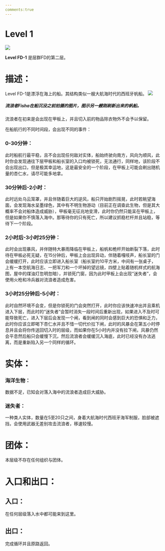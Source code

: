 ```yaml
---
comments:true
---
```


# Level 1

![](https://cdn.luogu.com.cn/upload/image_hosting/lra8js6u.png)

**Level FD-1** 是层群FD的第二层。
# 描述：

Level FD-1是漂浮在海上的船。其结构类似一艘大航海时代的西班牙帆船。
![](https://img2.baidu.com/it/u=1210383282,3567237911&fm=253&fmt=auto&app=138&f=JPEG?w=533&h=300)
##### 流浪者Fisha在船沉没之前拍摄的图片，图示另一艘刚刷新出来的帆船。

流浪者在初来是会出现在甲板上，并且切入前的物品除衣物外不会予以保留。

在船航行的不同时间段，会出现不同的事件：

### 0-30分钟：

此时船航行最平稳，且不会出现任何敌对实体，船始终驶向南方，风向为顺风，此时你会发现通往下层甲板和船长室的入口均被锁死，无法通行，同样地，该阶段不会出现出口，但是极其幸运地，这是最安全的一个阶段，在甲板上可能会刷出随机量的杏仁水，请尽可能多地拿。

### 30分钟后-2小时：

此时远处乌云笼罩，并且伴随着巨大的逆风，船只开始剧烈摇晃，此时若眺望海面，会发现海水呈墨绿色，其中有不明生物游动（目前正在调查此生物，但是其大概率不会对船体造成威胁），甲板毫无征兆地变滑，此时你仍然只能呆在甲板上，但是如果你不慎落入海中。那等待你的只有死亡，所以建议抓稳栏杆并且站稳，等待下一个阶段。

### 2小时后-3小时25分钟：

此时会出现暴风，并伴随特大暴雨降临在甲板上，船帆和桅杆开始断裂下落，此时待在甲板必死无疑，在15分钟后，甲板上会出现异动，伴随着嘎吱声，船长室的门会缓缓打开，此时应该立即进入船长室（船长室约10平方米，中间有一张桌子，上有一本空航海日志、一把军刀和一个坏掉的望远镜，四壁上贴着随机样式的航海图，屋中的煤油灯忽明忽暗），并锁死门窗，因为此时甲板上会出现“迷失者”，会使用火枪和冷兵器对流浪者造成危害。

### 3小时25分钟后-5小时：

此时自然环境不会变，但是你锁死的门会突然打开，此时你应该快速冲出并且乘机进入下层，而此时的“迷失者”会暂时消失一段时间后重新出现，如果进入不及时可能导致死亡，进入下层后会发现一个闸，看到闸的同时会感到巨大的恐惧和乏力，此时你应该立即喝下杏仁水并且不惜一切代价拉下闸，此时的风暴会在第五小时停息并且会将你传送回切入时的层级，而如果你在5小时内并没有拉下闸，风暴仍然会平息然后船只会缓慢下沉，然后流浪者会缓缓沉入海底，此时已经没有办法逃离，而是重新陷入另一个同样的循环。

# 实体：

### 海洋生物：

数据不足，已知会对落入海中的流浪者造成巨大威胁。

### 迷失者：

一种类人实体，数量在5至20只之间，身着大航海时代西班牙海军制服，脸部被遮挡，会使用武器无差别攻击流浪者，移速较慢。

# 团体：

本层级不存在任何组织与团体。

# 入口和出口：

## 入口：

在任何层级落入水中都可能来到这里。

## 出口：

完成循环并且原路返回。
